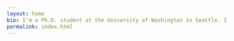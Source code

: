 ```yaml
---
layout: home
bio: I'm a Ph.D. student at the University of Washington in Seattle. I work on human-robot interaction and general-purpose service robotics with the [Human-Centered Robotics Lab](https://hcrlab.cs.washington.edu). Most of my research deals with human-robot communication, either [implicit](https://nickwalker.us/publications/walker2021attributions) or [explicit](https://nickwalker.us/publications/jiang2019icaps). Previously, I was a student at UT Austin, where I worked on service robots with the [Building Wide Intelligence](http://www.cs.utexas.edu/~larg/bwi_web/) project. Otherwise, I'm a [photographer](https://flickr.com/photos/nickwalker-us) and [runner](https://www.strava.com/athletes/35387878).
permalink: index.html
---
```

